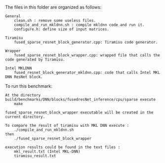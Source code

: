 The files in this folder are organized as follows:

    General
        clean.sh : remove some useless files.
        compile_and_run_mkldnn.sh : compile mkldnn code and run it.
        configure.h: define size of input matrices.

    Tiramisu
        fused_sparse_resnet_block_generator.cpp: Tiramisu code generator.

    Wrapper
        fused_sparse_resnet_block_wrapper.cpp: wrapped file that calls the code generated by Tiramisu.

    Intel MKLDNN
        fused_resnet_block_generator_mkldnn.cpp: code that calls Intel MKL DNN ResNet block.

To run this benchmark:

    At the directory build/benchmarks/DNN/blocks/fusedresNet_inference/cpu/sparse execute
	    make

    fused_sparse_resnet_block_wrapper executable will be created in the current directory.

    To compare the result of tiramisu with MKL DNN execute :
        ./compile_and_run_mkldnn.sh
    then
        ./fused_sparse_resnet_block_wrapper

    execution results could be found in the text files :
        mkl_result.txt (Intel MKL-DNN)
        tiramisu_result.txt

